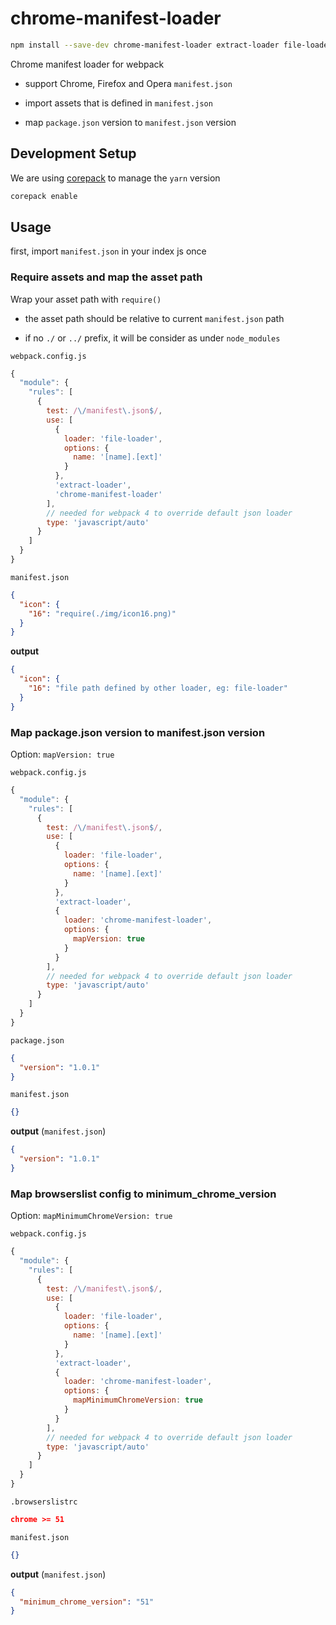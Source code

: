 # chrome-manifest-loader

```sh
npm install --save-dev chrome-manifest-loader extract-loader file-loader
```

Chrome manifest loader for webpack

- support Chrome, Firefox and Opera `manifest.json`

- import assets that is defined in `manifest.json`

- map `package.json` version to `manifest.json` version

## Development Setup

We are using [corepack](https://nodejs.org/api/corepack.html) to manage the `yarn` version

```bash
corepack enable
```

## Usage

first, import `manifest.json` in your index js once

### Require assets and map the asset path

Wrap your asset path with `require()`

- the asset path should be relative to current `manifest.json` path

- if no `./` or `../` prefix, it will be consider as under `node_modules`

`webpack.config.js`

```js
{
  "module": {
    "rules": [
      {
        test: /\/manifest\.json$/,
        use: [
          {
            loader: 'file-loader',
            options: {
              name: '[name].[ext]'
            }
          },
          'extract-loader',
          'chrome-manifest-loader'
        ],
        // needed for webpack 4 to override default json loader
        type: 'javascript/auto'
      }
    ]
  }
}
```

`manifest.json`

```json
{
  "icon": {
    "16": "require(./img/icon16.png)"
  }
}
```

**output**

```json
{
  "icon": {
    "16": "file path defined by other loader, eg: file-loader"
  }
}
```

### Map package.json version to manifest.json version

Option: `mapVersion: true`

`webpack.config.js`

```js
{
  "module": {
    "rules": [
      {
        test: /\/manifest\.json$/,
        use: [
          {
            loader: 'file-loader',
            options: {
              name: '[name].[ext]'
            }
          },
          'extract-loader',
          {
            loader: 'chrome-manifest-loader',
            options: {
              mapVersion: true
            }
          }
        ],
        // needed for webpack 4 to override default json loader
        type: 'javascript/auto'
      }
    ]
  }
}
```

`package.json`

```json
{
  "version": "1.0.1"
}
```

`manifest.json`

```json
{}
```

**output** (`manifest.json`)

```json
{
  "version": "1.0.1"
}
```

### Map browserslist config to minimum_chrome_version

Option: `mapMinimumChromeVersion: true`

`webpack.config.js`

```js
{
  "module": {
    "rules": [
      {
        test: /\/manifest\.json$/,
        use: [
          {
            loader: 'file-loader',
            options: {
              name: '[name].[ext]'
            }
          },
          'extract-loader',
          {
            loader: 'chrome-manifest-loader',
            options: {
              mapMinimumChromeVersion: true
            }
          }
        ],
        // needed for webpack 4 to override default json loader
        type: 'javascript/auto'
      }
    ]
  }
}
```

`.browserslistrc`

```json
chrome >= 51
```

`manifest.json`

```json
{}
```

**output** (`manifest.json`)

```json
{
  "minimum_chrome_version": "51"
}
```
